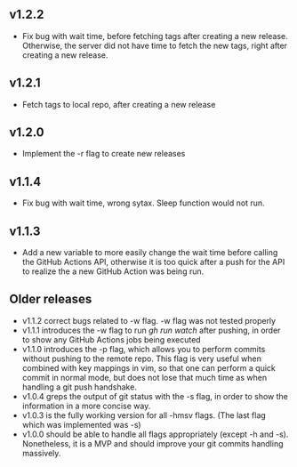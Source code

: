 ## v1.2.2
* Fix bug with wait time, before fetching tags after creating a new release.
Otherwise, the server did not have time to fetch the new tags, right after
creating a new release.
## v1.2.1
* Fetch tags to local repo, after creating a new release
## v1.2.0
* Implement the -r flag to create new releases
## v1.1.4
* Fix bug with wait time, wrong sytax. Sleep function would not run.
## v1.1.3 
* Add a new variable to more easily change the wait time before calling the GitHub Actions API, otherwise it is too quick after a push for the API to realize the a new GitHub Action was being run.

## Older releases
* v1.1.2 correct bugs related to -w flag. -w flag was not tested properly
* v1.1.1 introduces the -w flag to run *gh run watch* after pushing, in order to show any GitHub Actions jobs being executed
* v1.1.0 introduces the -p flag, which allows you to perform commits without pushing to the remote repo. This flag is very useful when combined with key mappings in vim, so that one can perform a quick commit in normal mode, but does not lose that much time as when handling a git push handshake.
* v1.0.4 greps the output of git status with the -s flag, in order to show the information in a more concise way.
* v1.0.3 is the fully working version for all -hmsv flags. (The last flag which was implemented was -s)
* v1.0.0 should be able to handle all flags appropriately (except -h and -s). Nonetheless, it is a MVP and should improve your git commits handling massively.

